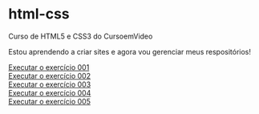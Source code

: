# html-css
 Curso de HTML5 e CSS3 do CursoemVideo

Estou aprendendo a criar sites e agora vou gerenciar meus respositórios!

<a href="https://tonijr88.github.io/html-css/exercicios/ex001/index.html" target="_blank">Executar o exercício 001</a><br>
<a href="https://tonijr88.github.io/html-css/exercicios/ex002/index.html" target="_blank">Executar o exercício 002</a><br>
<a href="https://tonijr88.github.io/html-css/exercicios/ex003/index.html" target="_blank">Executar o exercício 003</a><br>
<a href="https://tonijr88.github.io/html-css/exercicios/ex004/index.html" target="_blank">Executar o exercício 004</a><br>
<a href="https://tonijr88.github.io/html-css/exercicios/ex005/index.html" target="_blank">Executar o exercício 005</a><br>